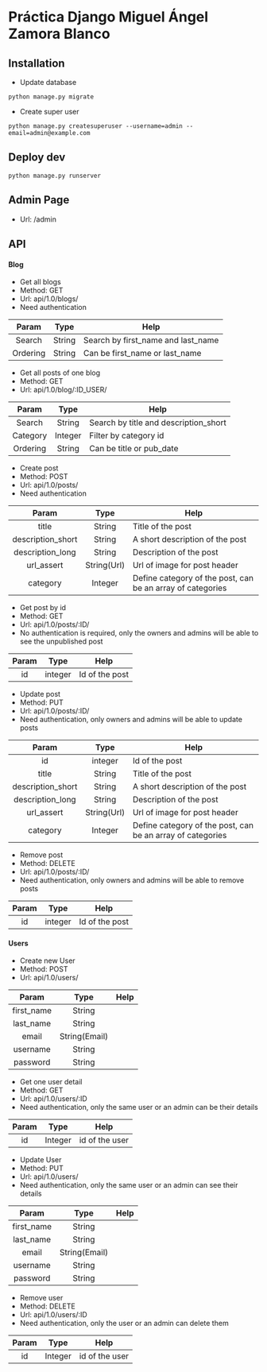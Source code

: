 # Práctica Django Miguel Ángel Zamora Blanco

## Installation

- Update database

```
python manage.py migrate
```

- Create super user

```
python manage.py createsuperuser --username=admin --email=admin@example.com
```

## Deploy dev

```
python manage.py runserver
```

## Admin Page

- Url: /admin

## API

#### Blog

- Get all blogs
- Method: GET
- Url: api/1.0/blogs/
- Need authentication

| Param     | Type    | Help  |
| :-------: |:-------:| ----- |
| Search     | String  |  Search by first_name and last_name |
| Ordering  | String  |  Can be first_name or last_name |


- Get all posts of one blog
- Method: GET
- Url: api/1.0/blog/:ID_USER/

| Param     | Type    | Help  |
| :-------: |:-------:| ----- |
| Search     | String  |  Search by title and description_short|
| Category  | Integer  |  Filter by category id |
| Ordering  | String  |  Can be title or pub_date |

- Create post
- Method: POST
- Url: api/1.0/posts/
- Need authentication

| Param     | Type    | Help  |
| :-------: |:-------:| ----- |
| title  | String  | Title of the post |
| description_short  | String | A short description of the post |
| description_long  | String | Description of the post |
| url_assert | String(Url) | Url of image for post header |
| category  | Integer  | Define category of the post, can be an array of categories |

- Get post by id
- Method: GET
- Url: api/1.0/posts/:ID/
- No authentication is required, only the owners and admins will be able to see the unpublished post

| Param     | Type    | Help  |
| :-------: |:-------:| ----- |
| id | integer | Id of the post |

- Update post
- Method: PUT
- Url: api/1.0/posts/:ID/
- Need authentication, only owners and admins will be able to update posts

| Param     | Type    | Help  |
| :-------: |:-------:| ----- |
| id | integer | Id of the post |
| title  | String  | Title of the post |
| description_short  | String | A short description of the post |
| description_long  | String | Description of the post |
| url_assert | String(Url) | Url of image for post header |
| category  | Integer  | Define category of the post, can be an array of categories |

- Remove post
- Method: DELETE
- Url: api/1.0/posts/:ID/
- Need authentication, only owners and admins will be able to remove posts

| Param     | Type    | Help  |
| :-------: |:-------:| ----- |
| id | integer | Id of the post |

#### Users

- Create new User
- Method: POST
- Url: api/1.0/users/

| Param     | Type    | Help  |
| :-------: |:-------:| ----- |
| first_name  | String  |  |
| last_name  | String  |  |
| email  | String(Email)  | |
| username  | String  |  |
| password  | String  |  |

- Get one user detail
- Method: GET
- Url: api/1.0/users/:ID
- Need authentication, only the same user or an admin can be their details

| Param     | Type    | Help  |
| :-------: |:-------:| ----- |
| id  | Integer | id of the user |

- Update User
- Method: PUT
- Url: api/1.0/users/
- Need authentication, only the same user or an admin can see their details

| Param     | Type    | Help  |
| :-------: |:-------:| ----- |
| first_name  | String  |  |
| last_name  | String  |  |
| email  | String(Email)  | |
| username  | String  |  |
| password  | String  |  |

- Remove user
- Method: DELETE
- Url: api/1.0/users/:ID
- Need authentication, only the user or an admin can delete them

| Param     | Type    | Help  |
| :-------: |:-------:| ----- |
| id  | Integer | id of the user |

